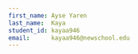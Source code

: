 ```yaml
---
first_name: Ayse Yaren
last_name:  Kaya
student_id: kayaa946
email:      kayaa946@newschool.edu
---
```

